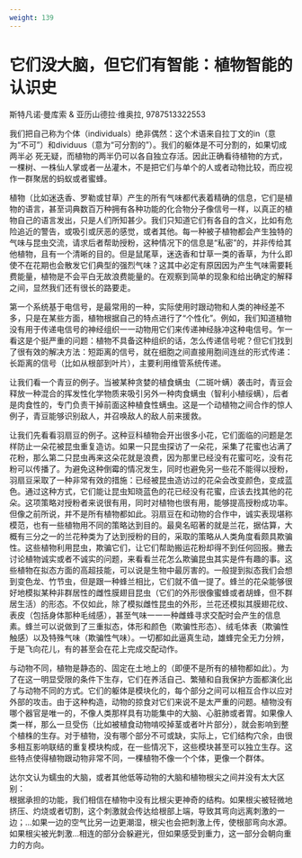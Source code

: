 ```yaml
---
weight: 139
---
```

# 它们没大脑，但它们有智能：植物智能的认识史

斯特凡诺·曼库索 & 亚历山德拉·维奥拉, 9787513322553

我们把自己称为个体（individuals）绝非偶然：这个术语来自拉丁文的in（意为“不可”）和dividuus（意为“可分割的”）。我们的躯体是不可分割的，如果切成两半必
死无疑，而植物的两半仍可以各自独立存活。因此正确看待植物的方式，一棵树、一株仙人掌或者一丛灌木，不是把它们与单个的人或者动物比较，而应视作一群聚居的蚂蚁或者蜜蜂。

植物（比如迷迭香、罗勒或甘草）产生的所有气味都代表着精确的信息，它们是植物的语言，甚至词典数百万种拥有各种功能的化合物分子像信号一样，以真正的植物自己的语言发出，只是人们所知甚少。我们只知道它们有各自的含义，比如有危险追近的警告，或吸引或厌恶的感觉，或者其他。每一种被子植物都会产生独特的气味与昆虫交流，请求后者帮助授粉，这种情况下的信息是“私密”的，并非传给其他植物，且有一个清晰的目的。但是鼠尾草，迷迭香和廿草一类的香草，为什么即使不在花期也会散发它们典型的强烈气味？这其中必定有原因因为产生气味需要耗费能量，植物是不会平白无故浪费能量的。在观察到简单的现象和给出确定的解释之间，显然我们还有很长的路要走。

第一个系统基于电信号，是最常用的一种，实际使用时跟动物和人类的神经差不多，只是在某些方面，植物根据自己的特点进行了“个性化”。例如，我们知道植物没有用于传递电信号的神经组织一一动物用它们来传递神经脉冲这种电信号。乍一看这是个挺严重的问题：植物不具备这种组织的话，怎么传递信号呢？但它们找到了很有效的解决方法：短距离的信号，就在细胞之间直接用胞间连丝的形式传递：长距离的信号（比如从根部到叶片），主要利用维管系统传递。

让我们看一个青豆的例子。当被某种贪婪的植食螨虫（二斑叶螨）袭击时，青豆会释放一种混合的挥发性化学物质来吸引另外一种肉食螨虫（智利小植绥螨），后者是肉食性的，专门负责干掉前面这种植食性螨虫。这是一个动植物之间合作的惊人例子，青豆能够识别敌人，并召唤敌人的敌人前来援救。

让我们先看看羽扇豆的例子。这种豆科植物会开出很多小花，它们面临的问题是怎样防止一朵花被昆虫重复造访。如果一只昆虫探访了一朵花，采集了花蜜也沾满了花粉，那么第二只昆虫再来这朵花就是浪费，因为那里已经没有花蜜可吃，没有花粉可以传播了。为避免这种倒霉的情况发生，同时也避免另一些花不能得以授粉，羽扇豆采取了一种非常有效的措施：已经被昆虫造访过的花朵会改变颜色，变成蓝色。通过这种方式，它们能让昆虫知晓蓝色的花已经没有花蜜，应该去找其他的花朵。这项策略对授粉者来说很有用，同时对植物也很有用，能够提高授粉成功率。
但像之前所说，并不是所有植物都如此。羽扇豆在和动物的合作中，诚实表现堪称模范，也有一些植物用不同的策略达到目的。最臭名昭著的就是兰花，据估算，大概有三分之一的兰花种类为了达到授粉的目的，采取的策略从人类角度看颇具欺骗性。这些植物利用昆虫，欺骗它们，让它们帮助搬运花粉却得不到任何回报。撇去讨论植物诚实或者不诚实的问题，来看看兰花怎么欺骗昆虫其实是件有趣的事。这些植物在拟态方面的高超技能，可以说是生物中最厉害的。一般提到拟态我们会想到变色龙、竹节虫，但是跟一种蜂兰相比，它们就不值一提了。蜂兰的花朵能够很好地模拟某种非群居性的雌性膜翅目昆虫（它们的外形很像蜜蜂或者胡蜂，但不群居生活）的形态。不仅如此，除了模拟雌性昆虫的外形，兰花还模拟其膜翅花纹、表皮（包括身体那种毛绒感），甚至气味一一一种雌蜂寻求交配时会产生的信息素。蜂兰可以说做到了三重拟态，体形和颜色（欺骗性形态）、绒毛体表（欺骗性触感）以及特殊气味（欺骗性气味）。一切都如此逼真生动，雄蜂完全无力分辨，于是飞向花儿，有的甚至会在花上完成交配动作。

与动物不同，植物是静态的、固定在土地上的（即便不是所有的植物都如此）。为了在这一明显受限的条件下生存，它们在养活自己、繁殖和自我保护方面都演化出了与动物不同的方式。它们的躯体是模块化的，每个部分之间可以相互合作以应对外部的攻击。由于这种构造，动物的掠食对它们来说不是太严重的问题。植物没有哪个器官是唯一的，不像人类那样具有功能集中的大脑、心脏肺或者胃。如果像人类一样，那么一旦受伤（比如被植食动物啃咬掉茎或者叶片部分），就会影响到整个植株的生存。对于植物，没有哪个部分不可或缺，实际上，它们结构穴余，由很多相互影响联结的重复模块构成，在一些情况下，这些模块甚至可以独立生存。这些特点使得植物跟动物非常不同，一棵植物不像一个个体，更像一个群体。

达尔文认为蠕虫的大脑，或者其他低等动物的大脑和植物根尖之间并没有太大区别：  
根据承担的功能，我们相信在植物中没有比根尖更神奇的结构。如果根尖被轻微地挤压、灼烧或者切割，这个刺激就会传达给根部上端，导致其弯向远离刺激的一边；...如果一边的空气比另一边更潮湿，根尖也会把刺激上传，使根部弯向水源。如果根尖被光刺激...相连的部分会躲避光，但如果感受到重力，这一部分会朝向重力的方向。